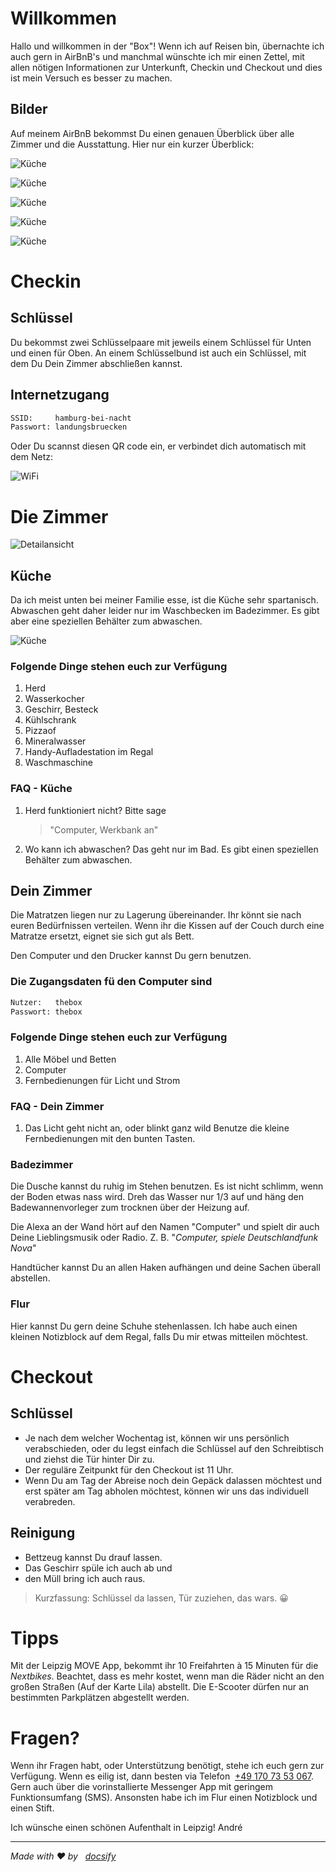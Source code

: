 # Willkommen

Hallo und willkommen in der "Box"! Wenn ich auf Reisen bin, übernachte ich auch gern in AirBnB's und manchmal wünschte ich mir einen Zettel, mit allen nötigen Informationen zur Unterkunft, Checkin und Checkout und dies ist mein Versuch es besser zu machen.

## Bilder

Auf meinem AirBnB bekommst Du einen genauen Überblick über alle Zimmer und die Ausstattung. Hier nur ein kurzer Überblick:

![Küche](_media/rooms/kueche.jpg ':size=144:align=left:class=img-zoomable:')

![Küche](_media/rooms/kueche.jpg ':size=42:align=left')

![Küche](_media/rooms/kueche.jpg ':size=42:align=left')

![Küche](_media/rooms/kueche.jpg ':size=42:align=left')

![Küche](_media/rooms/kueche.jpg ':size=42:align=left')

# Checkin

## Schlüssel

Du bekommst zwei Schlüsselpaare mit jeweils einem Schlüssel für Unten und einen für Oben. An einem Schlüsselbund ist auch ein Schlüssel, mit dem Du Dein Zimmer abschließen kannst.

## Internetzugang

```txt
SSID:     hamburg-bei-nacht
Passwort: landungsbruecken
```

Oder Du scannst diesen QR code ein, er verbindet dich automatisch mit dem Netz:

![WiFi](_media/wlan.png ':size=200')

# Die Zimmer

![Detailansicht](_media/thebox-map-detail.png)

## Küche

Da ich meist unten bei meiner Familie esse, ist die Küche sehr spartanisch. Abwaschen geht daher leider nur im Waschbecken im Badezimmer. Es gibt aber eine speziellen Behälter zum abwaschen.

![Küche](_media/rooms/kueche.jpg ':size=200')

### Folgende Dinge stehen euch zur Verfügung

1. Herd
2. Wasserkocher
3. Geschirr, Besteck
4. Kühlschrank
5. Pizzaof
6. Mineralwasser
7. Handy-Aufladestation im Regal
8. Waschmaschine

### FAQ - Küche

1. Herd funktioniert nicht? Bitte sage
   >"Computer, Werkbank an"
2. Wo kann ich abwaschen? Das geht nur im Bad. Es gibt einen speziellen Behälter zum abwaschen.

## Dein Zimmer

Die Matratzen liegen nur zu Lagerung übereinander. Ihr könnt sie nach euren Bedürfnissen verteilen. Wenn ihr die Kissen auf der Couch durch eine Matratze ersetzt, eignet sie sich gut als Bett.

Den Computer und den Drucker kannst Du gern benutzen.

### Die Zugangsdaten fü den Computer sind

```txt
Nutzer:   thebox
Passwort: thebox
```

### Folgende Dinge stehen euch zur Verfügung

1. Alle Möbel und Betten
2. Computer
3. Fernbedienungen für Licht und Strom

### FAQ - Dein Zimmer

1. Das Licht geht nicht an, oder blinkt ganz wild Benutze die kleine Fernbedienungen mit den bunten Tasten.

### Badezimmer

Die Dusche kannst du ruhig im Stehen benutzen. Es ist nicht schlimm, wenn der Boden etwas nass wird. Dreh das Wasser nur 1/3  auf und häng den Badewannenvorleger  zum trocknen über der Heizung auf.

Die Alexa an der Wand hört auf den Namen "Computer" und spielt dir auch Deine Lieblingsmusik oder Radio. Z. B. "*Computer, spiele Deutschlandfunk Nova*"

Handtücher kannst Du an allen Haken aufhängen und deine Sachen überall abstellen.

### Flur

Hier kannst Du gern deine Schuhe stehenlassen. Ich habe auch einen kleinen Notizblock auf dem Regal, falls Du mir etwas mitteilen möchtest.

# Checkout

## Schlüssel 

* Je nach dem welcher Wochentag ist, können wir uns persönlich verabschieden, oder du legst einfach die Schlüssel auf den Schreibtisch und ziehst die Tür hinter Dir zu.
* Der reguläre Zeitpunkt für den Checkout ist 11 Uhr.
* Wenn Du am Tag der Abreise noch dein Gepäck dalassen möchtest und erst später am Tag abholen möchtest, können wir uns das individuell verabreden.

## Reinigung

* Bettzeug kannst Du drauf lassen.
* Das Geschirr spüle ich auch ab und 
* den Müll bring ich auch raus.

> Kurzfassung: Schlüssel da lassen, Tür zuziehen, das wars. 😀

# Tipps

Mit der Leipzig MOVE App, bekommt ihr 10 Freifahrten à 15 Minuten für die *Nextbikes*. Beachtet, dass es mehr kostet, wenn man die Räder nicht an den großen Straßen (Auf der Karte Lila) abstellt. Die E-Scooter dürfen nur an bestimmten Parkplätzen abgestellt werden.

# Fragen?

Wenn ihr Fragen habt, oder Unterstützung benötigt, stehe ich euch gern zur Verfügung. Wenn es eilig ist, dann besten via Telefon&nbsp; <a href="tel:+491707353067">+49 170 73 53 067</a>. Gern auch über die vorinstallierte Messenger App mit geringem Funktionsumfang (SMS). Ansonsten habe ich im Flur einen Notizblock und einen Stift.

Ich wünsche einen schönen Aufenthalt in Leipzig!
André

---

*Made with ❤️ by &nbsp; [docsify](https://docsify.js.org/)*
